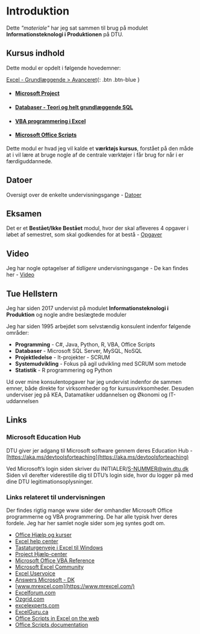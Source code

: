 # Introduktion

Dette *"materiale"* har jeg sat sammen til brug på modulet **Informationsteknologi i Produktionen** på DTU.

## Kursus indhold
Dette modul er opdelt i følgende hovedemner:

[Excel - Grundlæggende > Avanceret](./excel/README.md){: .btn .btn-blue }
- #### [Microsoft Project](./microsoftproject/README.md)
- #### [Databaser - Teori og helt grundlæggende SQL](./databaser/README.md)
- #### [VBA programmering i Excel](./vba/README.md)
- #### [Microsoft Office Scripts](./officescripts/README.md)

Dette modul er hvad jeg vil kalde et **værktøjs kursus**, forstået på den måde at i vil lære at bruge nogle af de centrale værktøjer i får brug for når i er færdiguddannede.

## Datoer
Oversigt over de enkelte undervisningsgange - [Datoer](./datoer/README.md)

## Eksamen
Det er et **Bestået/Ikke Bestået** modul, hvor der skal afleveres 4 opgaver i løbet af semestret, som skal godkendes for at bestå - [Opgaver](./opgaver/README.md)

## Video
Jeg har nogle optagelser af *tidligere* undervisningsgange - De kan findes her - [Video](./video/README.md)

## Tue Hellstern
Jeg har siden 2017 undervist på modulet **Informationsteknologi i Produktion** og nogle andre beslægtede moduler

Jeg har siden 1995 arbejdet som selvstændig konsulent indenfor følgende områder:

- **Programming** - C#, Java, Python, R, VBA, Office Scripts
- **Databaser** - Microsoft SQL Server,  MySQL, NoSQL
- **Projektledelse** - It-projekter - SCRUM
- **Systemudvikling** - Fokus på agil udvikling med SCRUM som metode
- **Statistik** - R programmering og Python

Ud over mine konsulentopgaver har jeg undervist indenfor de sammen emner, både direkte for virksomheder og for kursusvirksomheder. Desuden underviser jeg på KEA, Datamatiker uddannelsen og Økonomi og IT-uddannelsen

## Links

### Microsoft Education Hub
DTU giver jer adgang til Microsoft software gennem deres Education Hub - [https://aka.ms/devtoolsforteaching](https://aka.ms/devtoolsforteaching)

Ved Microsoft’s login siden skriver du INITIALER/S-NUMMER@win.dtu.dk
Siden vil derefter viderestille dig til DTU’s login side, hvor du logger på med dine DTU legitimationsoplysninger.

### Links relateret til undervisningen
Der findes rigtig mange www sider der omhandler Microsoft Office programmerne og VBA programmering. De har alle typisk hver deres fordele. Jeg har her samlet nogle sider som jeg syntes godt om.

- [Office Hjælp og kurser](https://support.office.com/)
- [Excel help center](https://support.office.com/en-us/excel)
- [Tastaturgenveje i Excel til Windows](https://support.office.com/da-dk/article/funktionen-t%C3%A6lv-7dc98875-d5c1-46f1-9a82-53f3219e2509)
- [Project Hjælp-center](https://support.office.com/da-DK/project)
- [Microsoft Office VBA Reference](https://docs.microsoft.com/en-us/office/vba/api/overview/)
- [Microsoft Excel Community](https://techcommunity.microsoft.com/t5/Excel/ct-p/Excel_Cat)
- [Excel Uservoice](https://excel.uservoice.com/)
- [Answers Microsoft - DK](https://answers.microsoft.com/da-dk/)
- [www.mrexcel.com](https://www.mrexcel.com/)
- [Excelforum.com](https://www.excelforum.com/)
- [Ozgrid.com](https://www.ozgrid.com/)
- [excelexperts.com](http://excelexperts.com/)
- [ExcelGuru.ca](https://www.excelguru.ca/)
- [Office Scripts in Excel on the web](https://docs.microsoft.com/en-us/office/dev/scripts/overview/excel)
- [Office Scripts documentation](https://docs.microsoft.com/en-us/office/dev/scripts/)

